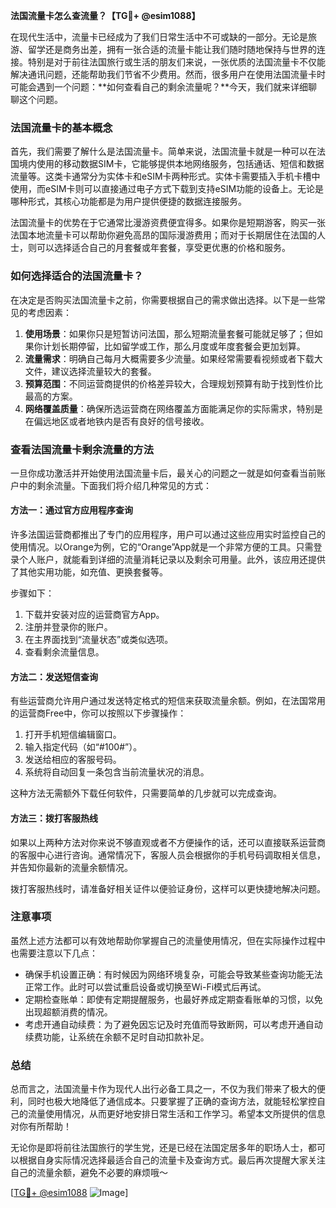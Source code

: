 **法国流量卡怎么查流量？【TG💪+ @esim1088】**

在现代生活中，流量卡已经成为了我们日常生活中不可或缺的一部分。无论是旅游、留学还是商务出差，拥有一张合适的流量卡能让我们随时随地保持与世界的连接。特别是对于前往法国旅行或生活的朋友们来说，一张优质的法国流量卡不仅能解决通讯问题，还能帮助我们节省不少费用。然而，很多用户在使用法国流量卡时可能会遇到一个问题：**如何查看自己的剩余流量呢？**今天，我们就来详细聊聊这个问题。

### 法国流量卡的基本概念

首先，我们需要了解什么是法国流量卡。简单来说，法国流量卡就是一种可以在法国境内使用的移动数据SIM卡，它能够提供本地网络服务，包括通话、短信和数据流量等。这类卡通常分为实体卡和eSIM卡两种形式。实体卡需要插入手机卡槽中使用，而eSIM卡则可以直接通过电子方式下载到支持eSIM功能的设备上。无论是哪种形式，其核心功能都是为用户提供便捷的数据连接服务。

法国流量卡的优势在于它通常比漫游资费便宜得多。如果你是短期游客，购买一张法国本地流量卡可以帮助你避免高昂的国际漫游费用；而对于长期居住在法国的人士，则可以选择适合自己的月套餐或年套餐，享受更优惠的价格和服务。

### 如何选择适合的法国流量卡？

在决定是否购买法国流量卡之前，你需要根据自己的需求做出选择。以下是一些常见的考虑因素：

1. **使用场景**：如果你只是短暂访问法国，那么短期流量套餐可能就足够了；但如果你计划长期停留，比如留学或工作，那么月度或年度套餐会更加划算。
2. **流量需求**：明确自己每月大概需要多少流量。如果经常需要看视频或者下载大文件，建议选择流量较大的套餐。
3. **预算范围**：不同运营商提供的价格差异较大，合理规划预算有助于找到性价比最高的方案。
4. **网络覆盖质量**：确保所选运营商在网络覆盖方面能满足你的实际需求，特别是在偏远地区或者地铁内是否有良好的信号接收。

### 查看法国流量卡剩余流量的方法

一旦你成功激活并开始使用法国流量卡后，最关心的问题之一就是如何查看当前账户中的剩余流量。下面我们将介绍几种常见的方式：

#### 方法一：通过官方应用程序查询

许多法国运营商都推出了专门的应用程序，用户可以通过这些应用实时监控自己的使用情况。以Orange为例，它的“Orange”App就是一个非常方便的工具。只需登录个人账户，就能看到详细的流量消耗记录以及剩余可用量。此外，该应用还提供了其他实用功能，如充值、更换套餐等。

步骤如下：
1. 下载并安装对应的运营商官方App。
2. 注册并登录你的账户。
3. 在主界面找到“流量状态”或类似选项。
4. 查看剩余流量信息。

#### 方法二：发送短信查询

有些运营商允许用户通过发送特定格式的短信来获取流量余额。例如，在法国常用的运营商Free中，你可以按照以下步骤操作：
1. 打开手机短信编辑窗口。
2. 输入指定代码（如“#100#”）。
3. 发送给相应的客服号码。
4. 系统将自动回复一条包含当前流量状况的消息。

这种方法无需额外下载任何软件，只需要简单的几步就可以完成查询。

#### 方法三：拨打客服热线

如果以上两种方法对你来说不够直观或者不方便操作的话，还可以直接联系运营商的客服中心进行咨询。通常情况下，客服人员会根据你的手机号码调取相关信息，并告知你最新的流量余额情况。

拨打客服热线时，请准备好相关证件以便验证身份，这样可以更快捷地解决问题。

### 注意事项

虽然上述方法都可以有效地帮助你掌握自己的流量使用情况，但在实际操作过程中也需要注意以下几点：

- 确保手机设置正确：有时候因为网络环境复杂，可能会导致某些查询功能无法正常工作。此时可以尝试重启设备或切换至Wi-Fi模式后再试。
- 定期检查账单：即使有定期提醒服务，也最好养成定期查看账单的习惯，以免出现超额消费的情况。
- 考虑开通自动续费：为了避免因忘记及时充值而导致断网，可以考虑开通自动续费功能，让系统在余额不足时自动扣款补足。

### 总结

总而言之，法国流量卡作为现代人出行必备工具之一，不仅为我们带来了极大的便利，同时也极大地降低了通信成本。只要掌握了正确的查询方法，就能轻松掌控自己的流量使用情况，从而更好地安排日常生活和工作学习。希望本文所提供的信息对你有所帮助！

无论你是即将前往法国旅行的学生党，还是已经在法国定居多年的职场人士，都可以根据自身实际情况选择最适合自己的流量卡及查询方式。最后再次提醒大家关注自己的流量余额，避免不必要的麻烦哦～

[[TG💪+ @esim1088](https://t.me/s/esim1088) ![Image](https://i.postimg.cc/4NQfJmqS/Snipaste-2025-05-13-00-14-12.png)]
